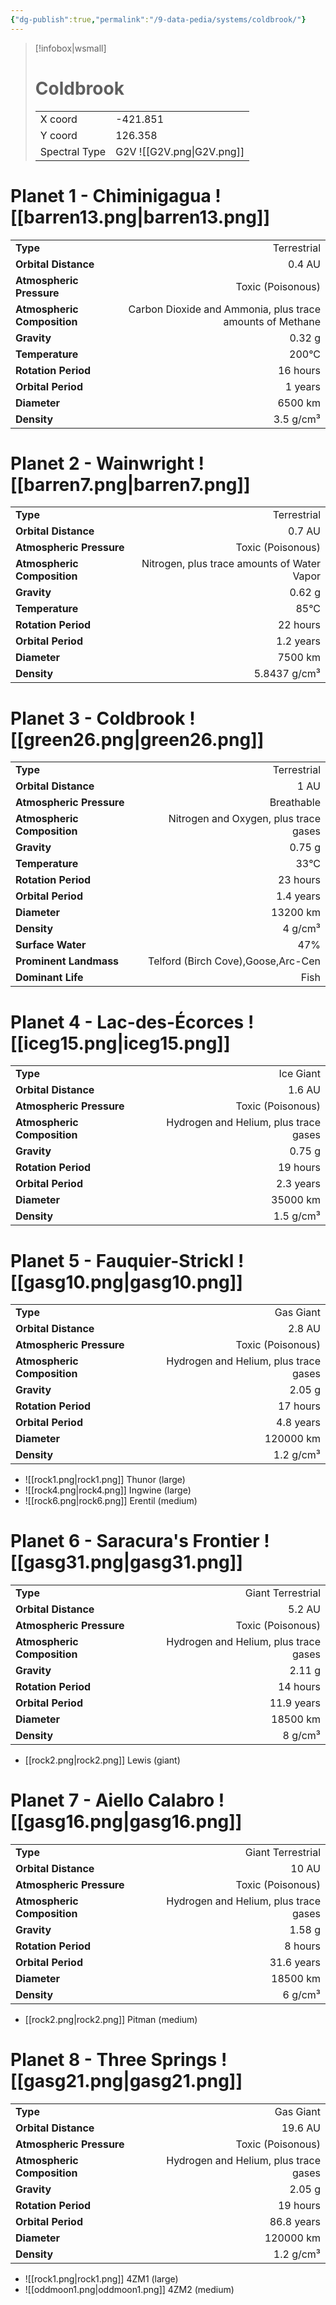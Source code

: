 ```yaml
---
{"dg-publish":true,"permalink":"/9-data-pedia/systems/coldbrook/"}
---
```


> [!infobox|wsmall]
> # Coldbrook
> | | |
> | - | - |
> | X coord | -421.851 |
> | Y coord| 126.358 |
> | Spectral Type | G2V ![[G2V.png\|G2V.png]] |

# Planet 1 - Chiminigagua ![[barren13.png\|barren13.png]]
|                             |                           |
| --------------------------- | -------------------------:|
| **Type**                    |             Terrestrial |
| **Orbital Distance**        |   0.4 AU |
| **Atmospheric Pressure**    |       Toxic (Poisonous) |
| **Atmospheric Composition** |      Carbon Dioxide and Ammonia, plus trace amounts of Methane |
| **Gravity**                 |        0.32 g |
| **Temperature**             |    200°C |
| **Rotation Period**         |  16 hours |
| **Orbital Period** | 1 years |
| **Diameter**                |      6500 km | 
| **Density**                 |    3.5 g/cm³ |





# Planet 2 - Wainwright ![[barren7.png\|barren7.png]]
|                             |                           |
| --------------------------- | -------------------------:|
| **Type**                    |             Terrestrial |
| **Orbital Distance**        |   0.7 AU |
| **Atmospheric Pressure**    |       Toxic (Poisonous) |
| **Atmospheric Composition** |      Nitrogen, plus trace amounts of Water Vapor |
| **Gravity**                 |        0.62 g |
| **Temperature**             |    85°C |
| **Rotation Period**         |  22 hours |
| **Orbital Period** | 1.2 years |
| **Diameter**                |      7500 km | 
| **Density**                 |    5.8437 g/cm³ |





# Planet 3 - Coldbrook ![[green26.png\|green26.png]]
|                             |                           |
| --------------------------- | -------------------------:|
| **Type**                    |             Terrestrial |
| **Orbital Distance**        |   1 AU |
| **Atmospheric Pressure**    |       Breathable |
| **Atmospheric Composition** |      Nitrogen and Oxygen, plus trace gases |
| **Gravity**                 |        0.75 g |
| **Temperature**             |    33°C |
| **Rotation Period**         |  23 hours |
| **Orbital Period** | 1.4 years |
| **Diameter**                |      13200 km | 
| **Density**                 |    4 g/cm³ |
| **Surface Water**           |           47% | 
| **Prominent Landmass**      |         Telford (Birch Cove),Goose,Arc-Cen | 
| **Dominant Life**           |         Fish |





# Planet 4 - Lac-des-Écorces ![[iceg15.png\|iceg15.png]]
|                             |                           |
| --------------------------- | -------------------------:|
| **Type**                    |             Ice Giant |
| **Orbital Distance**        |   1.6 AU |
| **Atmospheric Pressure**    |       Toxic (Poisonous) |
| **Atmospheric Composition** |      Hydrogen and Helium, plus trace gases |
| **Gravity**                 |        0.75 g |
| **Rotation Period**         |  19 hours |
| **Orbital Period** | 2.3 years |
| **Diameter**                |      35000 km | 
| **Density**                 |    1.5 g/cm³ |





# Planet 5 - Fauquier-Strickl ![[gasg10.png\|gasg10.png]]
|                             |                           |
| --------------------------- | -------------------------:|
| **Type**                    |             Gas Giant |
| **Orbital Distance**        |   2.8 AU |
| **Atmospheric Pressure**    |       Toxic (Poisonous) |
| **Atmospheric Composition** |      Hydrogen and Helium, plus trace gases |
| **Gravity**                 |        2.05 g |
| **Rotation Period**         |  17 hours |
| **Orbital Period** | 4.8 years |
| **Diameter**                |      120000 km | 
| **Density**                 |    1.2 g/cm³ |



- ![[rock1.png\|rock1.png]] Thunor (large)
- ![[rock4.png\|rock4.png]] Ingwine (large)
- ![[rock6.png\|rock6.png]] Erentil (medium)


# Planet 6 - Saracura's Frontier ![[gasg31.png\|gasg31.png]]
|                             |                           |
| --------------------------- | -------------------------:|
| **Type**                    |             Giant Terrestrial |
| **Orbital Distance**        |   5.2 AU |
| **Atmospheric Pressure**    |       Toxic (Poisonous) |
| **Atmospheric Composition** |      Hydrogen and Helium, plus trace gases |
| **Gravity**                 |        2.11 g |
| **Rotation Period**         |  14 hours |
| **Orbital Period** | 11.9 years |
| **Diameter**                |      18500 km | 
| **Density**                 |    8 g/cm³ |



- [[rock2.png\|rock2.png]] Lewis (giant)

# Planet 7 - Aiello Calabro ![[gasg16.png\|gasg16.png]]
|                             |                           |
| --------------------------- | -------------------------:|
| **Type**                    |             Giant Terrestrial |
| **Orbital Distance**        |   10 AU |
| **Atmospheric Pressure**    |       Toxic (Poisonous) |
| **Atmospheric Composition** |      Hydrogen and Helium, plus trace gases |
| **Gravity**                 |        1.58 g |
| **Rotation Period**         |  8 hours |
| **Orbital Period** | 31.6 years |
| **Diameter**                |      18500 km | 
| **Density**                 |    6 g/cm³ |



- [[rock2.png\|rock2.png]] Pitman (medium)

# Planet 8 - Three Springs ![[gasg21.png\|gasg21.png]]
|                             |                           |
| --------------------------- | -------------------------:|
| **Type**                    |             Gas Giant |
| **Orbital Distance**        |   19.6 AU |
| **Atmospheric Pressure**    |       Toxic (Poisonous) |
| **Atmospheric Composition** |      Hydrogen and Helium, plus trace gases |
| **Gravity**                 |        2.05 g |
| **Rotation Period**         |  19 hours |
| **Orbital Period** | 86.8 years |
| **Diameter**                |      120000 km | 
| **Density**                 |    1.2 g/cm³ |



- ![[rock1.png\|rock1.png]] 4ZM1 (large)
- ![[oddmoon1.png\|oddmoon1.png]] 4ZM2 (medium)


